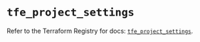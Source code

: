 # `tfe_project_settings`

Refer to the Terraform Registry for docs: [`tfe_project_settings`](https://registry.terraform.io/providers/hashicorp/tfe/0.70.0/docs/resources/project_settings).
